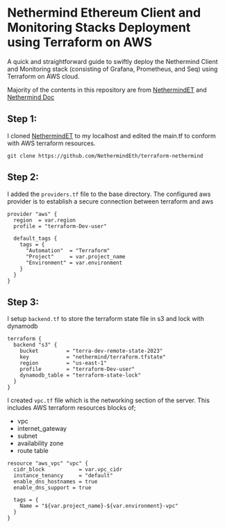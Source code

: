 # Nethermind Ethereum Client and Monitoring Stacks Deployment using Terraform on AWS
A quick and straightforward guide to swiftly deploy the Nethermind Client and Monitoring stack (consisting of Grafana, Prometheus, and Seq) using Terraform on AWS cloud.

Majority of the contents in this repository are from [NethermindET](https://github.com/NethermindEth/terraform-nethermind) and [Nethermind Doc](https://docs.nethermind.io)

## Step 1: 
I cloned [NethermindET](https://github.com/NethermindEth/terraform-nethermind) to my localhost and edited the main.tf to conform with AWS terraform resources.

```
git clone https://github.com/NethermindEth/terraform-nethermind
```
## Step 2: 
I added the `providers.tf` file to the base directory. The configured aws provider is to establish a secure connection between terraform and aws
```
provider "aws" {
  region  = var.region
  profile = "terraform-Dev-user"

  default_tags {
    tags = {
      "Automation"  = "Terraform"
      "Project"     = var.project_name
      "Environment" = var.environment
    }
  }
}
```
## Step 3: 
I setup `backend.tf` to store the terraform state file in s3 and lock with dynamodb
```
terraform {
  backend "s3" {
    bucket         = "terra-dev-remote-state-2023"
    key            = "nethermind/terraform.tfstate"
    region         = "us-east-1"
    profile        = "terraform-Dev-user"
    dynamodb_table = "terraform-state-lock"
  }
}
```
I created `vpc.tf` file which is the networking section of the server. This includes AWS terraform resources blocks of;
* vpc
* internet_gateway
* subnet
* availability zone
* route table
```
resource "aws_vpc" "vpc" {
  cidr_block           = var.vpc_cidr
  instance_tenancy     = "default"
  enable_dns_hostnames = true
  enable_dns_support = true

  tags = {
    Name = "${var.project_name}-${var.environment}-vpc"
  }
}
```

